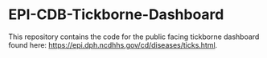 # EPI-CDB-Tickborne-Dashboard
This repository contains the code for the public facing tickborne dashboard found here: https://epi.dph.ncdhhs.gov/cd/diseases/ticks.html. 
